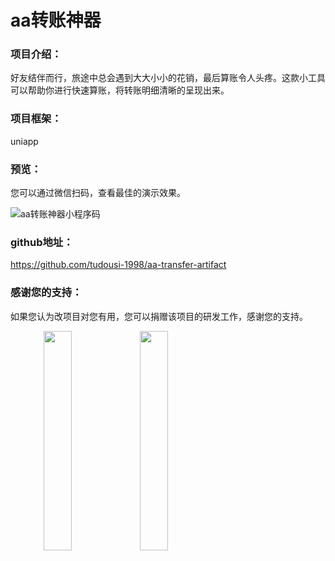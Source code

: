 # aa转账神器

### 项目介绍：

好友结伴而行，旅途中总会遇到大大小小的花销，最后算账令人头疼。这款小工具可以帮助你进行快速算账，将转账明细清晰的呈现出来。



### 项目框架：

uniapp



### 预览：

您可以通过微信扫码，查看最佳的演示效果。

![aa转账神器小程序码](https://user-images.githubusercontent.com/55579853/124433893-d2264d80-dda5-11eb-9e22-68552eb6a58f.jpg)

### github地址：

https://github.com/tudousi-1998/aa-transfer-artifact



### 感谢您的支持：

如果您认为改项目对您有用，您可以捐赠该项目的研发工作，感谢您的支持。

<center><img width="30%" align="left" src="https://user-images.githubusercontent.com/55579853/124433992-ed915880-dda5-11eb-96e9-4e25a6fdab2c.jpg" /><img width="30%" align="left" src="https://user-images.githubusercontent.com/55579853/124434114-131e6200-dda6-11eb-9a6f-5d9213a43d8f.jpg" /></center>





